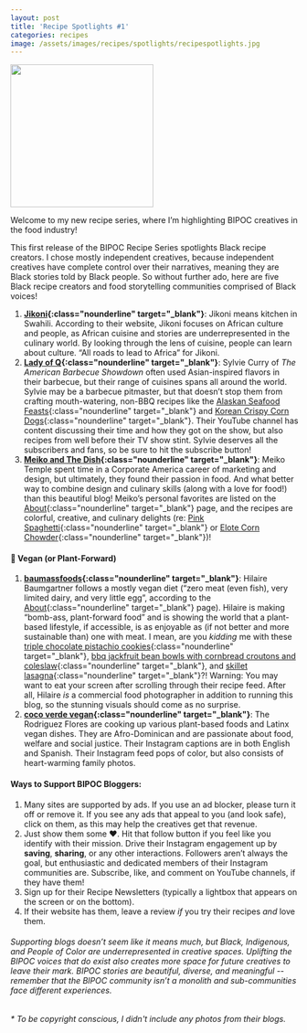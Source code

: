 ```yaml
---
layout: post
title: 'Recipe Spotlights #1'
categories: recipes
image: /assets/images/recipes/spotlights/recipespotlights.jpg
---
```

<div class="singleimagecontainer">
  <img src="{{ page.image }}" height="250px" class="image">
</div>

Welcome to my new recipe series, where I’m highlighting BIPOC creatives in the food industry! 

This first release of the BIPOC Recipe Series spotlights Black recipe creators. I chose mostly independent creatives, because independent creatives have complete control over their narratives, meaning they are Black stories told by Black people. So without further ado, here are five Black recipe creators and food storytelling communities comprised of Black voices!

1. **[Jikoni](https://jikoni.co/recipes/){:class="nounderline" target="_blank"}**: Jikoni means kitchen in Swahili. According to their website, Jikoni focuses on African culture and people, as African cuisine and stories are underrepresented in the culinary world. By looking through the lens of cuisine, people can learn about culture. “All roads to lead to Africa” for Jikoni. 
1. **[Lady of Q](https://www.youtube.com/channel/UCc8n9VxRO2ei45mXzZAJluA/videos){:class="nounderline" target="_blank"}**: Sylvie Curry of *The American Barbecue Showdown* often used Asian-inspired flavors in their barbecue, but their range of cuisines spans all around the world. Sylvie may be a barbecue pitmaster, but that doesn’t stop them from crafting mouth-watering, non-BBQ recipes like the [Alaskan Seafood Feasts](https://youtu.be/4FHmPPgP6MA){:class="nounderline" target="_blank"} and [Korean Crispy Corn Dogs](https://youtu.be/DRN3Iyw9O1o){:class="nounderline" target="_blank"}. Their YouTube channel has content discussing their time and how they got on the show, but also recipes from well before their TV show stint. Sylvie deserves all the subscribers and fans, so be sure to hit the subscribe button!
1. **[Meiko and The Dish](https://meikoandthedish.com/tag/recipe/){:class="nounderline" target="_blank"}**: Meiko Temple spent time in a Corporate America career of marketing and design, but ultimately, they found their passion in food. And what better way to combine design and culinary skills (along with a love for food!) than this beautiful blog! Meiko’s personal favorites are listed on the [About](https://meikoandthedish.com/about-meiko/){:class="nounderline" target="_blank"} page, and the recipes are colorful, creative, and culinary delights (re: [Pink Spaghetti](https://meikoandthedish.com/pink-spaghetti-beet-pesto/){:class="nounderline" target="_blank"} or [Elote Corn Chowder](https://meikoandthedish.com/elote-corn-chowder/){:class="nounderline" target="_blank"})!

#### 🌱 Vegan (or Plant-Forward)
1. **[baumassfoods](https://www.baumassfoods.com/category/recipes/){:class="nounderline" target="_blank"}**: Hilaire Baumgartner follows a mostly vegan diet (“zero meat (even fish), very limited dairy, and very little egg”, according to the [About](https://www.baumassfoods.com/about/){:class="nounderline" target="_blank"} page). Hilaire is making “bomb-ass, plant-forward food” and is showing the world that a plant-based lifestyle, if accessible, is as enjoyable as (if not better and more sustainable than) one with meat. I mean, are you *kidding* me with these [triple chocolate pistachio cookies](https://www.baumassfoods.com/triple-chocolate-pistachio-cookies/){:class="nounderline" target="_blank"}, [bbq jackfruit bean bowls with cornbread croutons and coleslaw](https://www.baumassfoods.com/bbq-jackfruit-bean-bowls-with-cornbread-croutons-and-coleslaw/){:class="nounderline" target="_blank"}, and [skillet lasagna](https://www.baumassfoods.com/20-minute-creamy-skillet-lasagna/){:class="nounderline" target="_blank"}?! Warning: You may want to eat your screen after scrolling through their recipe feed. After all, Hilaire *is* a commercial food photographer in addition to running this blog, so the stunning visuals should come as no surprise. 
1. **[coco verde vegan](https://www.cocoverdevegan.com/food-blog){:class="nounderline" target="_blank"}**: The Rodriguez Flores are cooking up various plant-based foods and Latinx vegan dishes. They are Afro-Dominican and are passionate about food, welfare and social justice. Their Instagram captions are in both English and Spanish. Their Instagram feed pops of color, but also consists of heart-warming family photos. 

#### Ways to Support BIPOC Bloggers:

1. Many sites are supported by ads. If you use an ad blocker, please turn it off or remove it. If you see any ads that appeal to you (and look safe), click on them, as this may help the creatives get that revenue. 
1. Just show them some ❤️. Hit that follow button if you feel like you identify with their mission. Drive their Instagram engagement up by **saving**, **sharing**, or any other interactions. Followers aren’t always the goal, but enthusiastic and dedicated members of their Instagram communities are. Subscribe, like, and comment on YouTube channels, if they have them!
1. Sign up for their Recipe Newsletters (typically a lightbox that appears on the screen or on the bottom). 
1. If their website has them, leave a review *if* you try their recipes *and* love them. 

###### Supporting blogs doesn’t seem like it means much, but Black, Indigenous, and People of Color are underrepresented in creative spaces. Uplifting the BIPOC voices that do exist also creates more space for future creatives to leave their mark. BIPOC stories are beautiful, diverse, and meaningful -- remember that the BIPOC community isn’t a monolith and sub-communities face different experiences. 

###### * To be copyright conscious, I didn't include any photos from their blogs. 